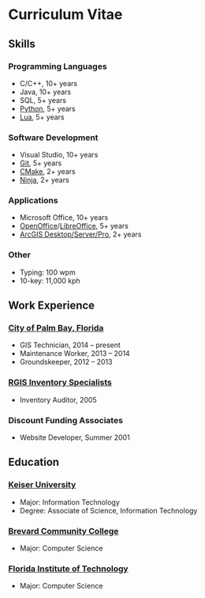 # Curriculum Vitae

## Skills

### Programming Languages

- C/C++, 10+ years
- Java, 10+ years
- SQL, 5+ years
- [Python](https://www.python.org/), 5+ years
- [Lua](https://www.lua.org), 5+ years

### Software Development

- Visual Studio, 10+ years
- [Git](https://git-scm.com/), 5+ years
- [CMake](https://cmake.org/), 2+ years
- [Ninja](https://ninja-build.org/), 2+ years

### Applications

- Microsoft Office, 10+ years
- [OpenOffice](https://www.openoffice.org/)/[LibreOffice](https://www.libreoffice.org/), 5+ years
- [ArcGIS Desktop/Server/Pro](https://www.esri.com/), 2+ years

### Other

- Typing: 100 wpm
- 10-key: 11,000 kph

## Work Experience

### [City of Palm Bay, Florida](http://www.palmbayflorida.org/)

- GIS Technician, 2014 – present
- Maintenance Worker, 2013 – 2014
- Groundskeeper, 2012 – 2013

### [RGIS Inventory Specialists](http://www.rgis.com/)

- Inventory Auditor, 2005

### Discount Funding Associates

- Website Developer, Summer 2001

## Education

### [Keiser University](http://www.keiseruniversity.edu/)

- Major: Information Technology
- Degree: Associate of Science, Information Technology

### [Brevard Community College](http://www.easternflorida.edu/)

- Major: Computer Science

### [Florida Institute of Technology](http://www.fit.edu/)

- Major: Computer Science

